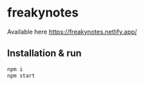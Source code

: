 # freakynotes

Available here https://freakynotes.netlify.app/

## Installation & run
```bash
npm i
npm start
```